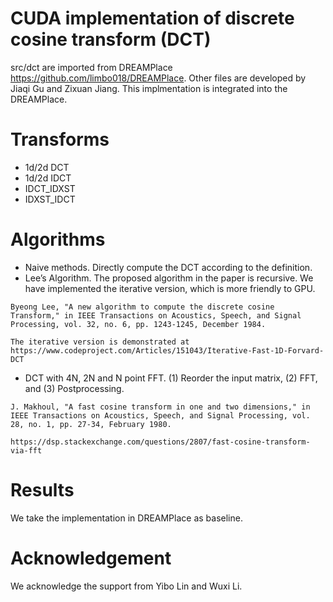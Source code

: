 # CUDA implementation of discrete cosine transform (DCT)
src/dct are imported from DREAMPlace
https://github.com/limbo018/DREAMPlace.
Other files are developed by Jiaqi Gu and Zixuan Jiang.
This implmentation is integrated into the DREAMPlace.

# Transforms
* 1d/2d DCT
* 1d/2d IDCT
* IDCT_IDXST
* IDXST_IDCT

# Algorithms
* Naive methods. Directly compute the DCT according to the definition.
* Lee’s Algorithm. The proposed algorithm in the paper is recursive. We have implemented the iterative version, which is more friendly to GPU.
```
Byeong Lee, "A new algorithm to compute the discrete cosine Transform," in IEEE Transactions on Acoustics, Speech, and Signal Processing, vol. 32, no. 6, pp. 1243-1245, December 1984.

The iterative version is demonstrated at
https://www.codeproject.com/Articles/151043/Iterative-Fast-1D-Forvard-DCT
```
* DCT with 4N, 2N and N point FFT. (1) Reorder the input matrix, (2) FFT, and (3) Postprocessing.
```
J. Makhoul, "A fast cosine transform in one and two dimensions," in IEEE Transactions on Acoustics, Speech, and Signal Processing, vol. 28, no. 1, pp. 27-34, February 1980.

https://dsp.stackexchange.com/questions/2807/fast-cosine-transform-via-fft
```

# Results
We take the implementation in DREAMPlace as baseline.

# Acknowledgement
We acknowledge the support from Yibo Lin and Wuxi Li.
